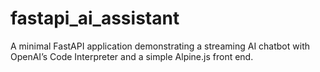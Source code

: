 # fastapi_ai_assistant
 A minimal FastAPI application demonstrating a streaming AI chatbot with OpenAI’s Code Interpreter and a simple Alpine.js front end.
